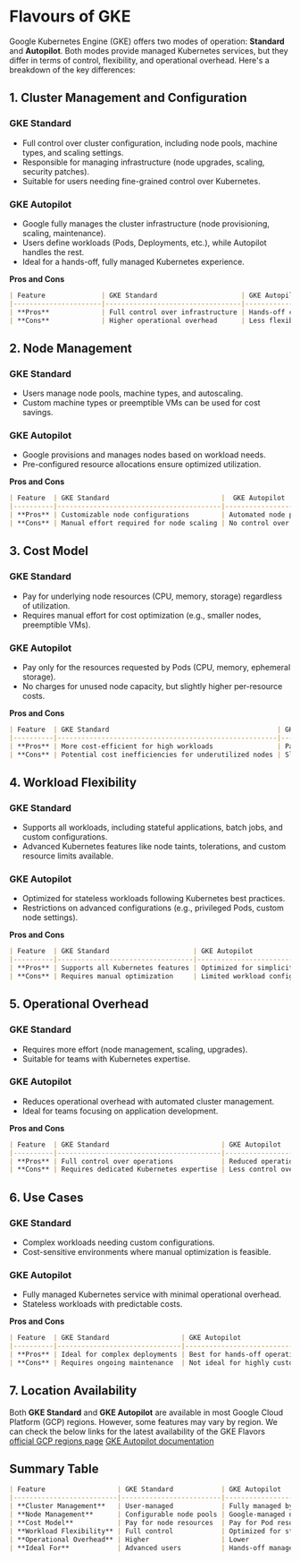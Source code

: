 # Flavours of GKE

Google Kubernetes Engine (GKE) offers two modes of operation: **Standard** and **Autopilot**. Both modes provide managed Kubernetes services, but they differ in terms of control, flexibility, and operational overhead. Here's a breakdown of the key differences:

## 1. Cluster Management and Configuration

### GKE Standard
- Full control over cluster configuration, including node pools, machine types, and scaling settings.
- Responsible for managing infrastructure (node upgrades, scaling, security patches).
- Suitable for users needing fine-grained control over Kubernetes.

### GKE Autopilot
- Google fully manages the cluster infrastructure (node provisioning, scaling, maintenance).
- Users define workloads (Pods, Deployments, etc.), while Autopilot handles the rest.
- Ideal for a hands-off, fully managed Kubernetes experience.

**Pros and Cons**
```markdown
| Feature              | GKE Standard                     | GKE Autopilot                     |
|----------------------|----------------------------------|-----------------------------------|
| **Pros**             | Full control over infrastructure | Hands-off cluster management      |
| **Cons**             | Higher operational overhead      | Less flexibility in customization |
```

## 2. Node Management

### GKE Standard
- Users manage node pools, machine types, and autoscaling.
- Custom machine types or preemptible VMs can be used for cost savings.

### GKE Autopilot
- Google provisions and manages nodes based on workload needs.
- Pre-configured resource allocations ensure optimized utilization.

**Pros and Cons**
```markdown
| Feature  | GKE Standard                            |  GKE Autopilot                 |
|----------|-----------------------------------------|--------------------------------|
| **Pros** | Customizable node configurations        | Automated node provisioning    |
| **Cons** | Manual effort required for node scaling | No control over node selection |
```

## 3. Cost Model

### GKE Standard
- Pay for underlying node resources (CPU, memory, storage) regardless of utilization.
- Requires manual effort for cost optimization (e.g., smaller nodes, preemptible VMs).

### GKE Autopilot
- Pay only for the resources requested by Pods (CPU, memory, ephemeral storage).
- No charges for unused node capacity, but slightly higher per-resource costs.

**Pros and Cons**
```markdown
| Feature  | GKE Standard                                          | GKE Autopilot                      |
|----------|-------------------------------------------------------|------------------------------------|
| **Pros** | More cost-efficient for high workloads                | Pay-as-you-use pricing             |
| **Cons** | Potential cost inefficiencies for underutilized nodes | Slightly higher per-resource costs |
```

## 4. Workload Flexibility

### GKE Standard
- Supports all workloads, including stateful applications, batch jobs, and custom configurations.
- Advanced Kubernetes features like node taints, tolerations, and custom resource limits available.

### GKE Autopilot
- Optimized for stateless workloads following Kubernetes best practices.
- Restrictions on advanced configurations (e.g., privileged Pods, custom node settings).

**Pros and Cons**
```markdown
| Feature  | GKE Standard                     | GKE Autopilot                   |
|----------|----------------------------------|---------------------------------|
| **Pros** | Supports all Kubernetes features | Optimized for simplicity        |
| **Cons** | Requires manual optimization     | Limited workload configurations |
```

## 5. Operational Overhead

### GKE Standard
- Requires more effort (node management, scaling, upgrades).
- Suitable for teams with Kubernetes expertise.

### GKE Autopilot
- Reduces operational overhead with automated cluster management.
- Ideal for teams focusing on application development.

**Pros and Cons**
```markdown
| Feature  | GKE Standard                            | GKE Autopilot                        |
|----------|-----------------------------------------|--------------------------------------|
| **Pros** | Full control over operations            | Reduced operational overhead         |
| **Cons** | Requires dedicated Kubernetes expertise | Less control over cluster operations |
```

## 6. Use Cases

### GKE Standard
- Complex workloads needing custom configurations.
- Cost-sensitive environments where manual optimization is feasible.

### GKE Autopilot
- Fully managed Kubernetes service with minimal operational overhead.
- Stateless workloads with predictable costs.

**Pros and Cons**
```markdown
| Feature  | GKE Standard                  | GKE Autopilot                             |
|----------|-------------------------------|-------------------------------------------|
| **Pros** | Ideal for complex deployments | Best for hands-off operations             |
| **Cons** | Requires ongoing maintenance  | Not ideal for highly customized workloads |
```

## 7. Location Availability

Both **GKE Standard** and **GKE Autopilot** are available in most Google Cloud Platform (GCP) regions. However, some features may vary by region. 
We can check the below links for the latest availability of the GKE Flavors
[official GCP regions page](https://cloud.google.com/about/locations)
[GKE Autopilot documentation](https://cloud.google.com/kubernetes-engine/docs/concepts/autopilot-overview) 

## Summary Table

```markdown
| Feature                  | GKE Standard            | GKE Autopilot                     |
|--------------------------|-------------------------|-----------------------------------|
| **Cluster Management**   | User-managed            | Fully managed by Google           |
| **Node Management**      | Configurable node pools | Google-managed nodes              |
| **Cost Model**           | Pay for node resources  | Pay for Pod resources             |
| **Workload Flexibility** | Full control            | Optimized for stateless workloads |
| **Operational Overhead** | Higher                  | Lower                             |
| **Ideal For**            | Advanced users          | Hands-off management              |
```
